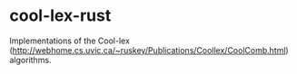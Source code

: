 # cool-lex-rust
Implementations of the Cool-lex (http://webhome.cs.uvic.ca/~ruskey/Publications/Coollex/CoolComb.html) algorithms.
